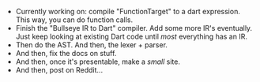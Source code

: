 * Currently working on: compile "FunctionTarget" to a dart expression. This way,
    you can do function calls.
* Finish the "Bullseye IR to Dart" compiler. Add some more IR's eventually. Just
    keep looking at existing Dart code until *most* everything has an IR.
* Then do the AST. And then, the lexer + parser.
* And then, fix the docs on stuff.
* And then, once it's presentable, make a *small* site.
* And then, post on Reddit...
